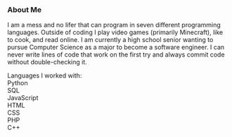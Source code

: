 ### About Me

<!--
**OneEyedKnight/OneEyedKnight** is a ✨ _special_ ✨ repository because its `README.md` (this file) appears on your GitHub profile.

Here are some ideas to get you started:

- 🔭 I’m currently working on ...
- 🌱 I’m currently learning ...
- 👯 I’m looking to collaborate on ...
- 🤔 I’m looking for help with ...
- 💬 Ask me about ...
- 📫 How to reach me: ...
- 😄 Pronouns: ...
- ⚡ Fun fact: ...
-->
<p> I am a mess and no lifer that can program in seven different programming languages. Outside of coding I play video games (primarily Minecraft), like to cook, and read online. 
I am currently a high school senior wanting to pursue Computer Science as a major to become a software engineer. I can never write lines of code that work on the first try and always commit code without double-checking it.
</p>

Languages I worked with: <br>
Python <br>
SQL <br>
JavaScript <br>
HTML <br>
CSS <br>
PHP <br>
C++ <br> <br>




